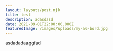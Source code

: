 ```yaml
---
layout: layouts/post.njk
title: test
description: adasdasd
date: 2021-09-01T22:00:00.000Z
featuredImage: /images/uploads/my-a6-bord.jpg
---
```

asdadadaaggfad